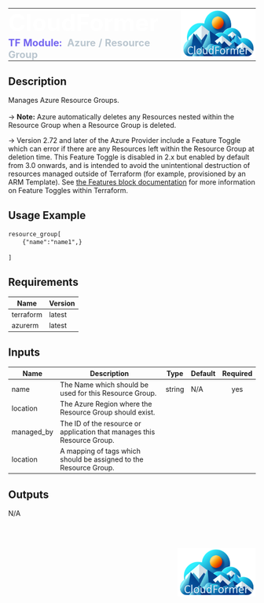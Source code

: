 <table border="0" style="width: 100%; border-collapse: collapse; padding: 0; margin: 0;">
    <tr>
        <!-- Column for Text -->
        <td style="vertical-align: middle; border: none; padding: 0;">
            <div style="font-size: 20px; line-height: 1.2; margin: 0;">
                <h1 style="font-size: 48px; margin: 0;">
                    <a href="https://cloudformer.io" target="_blank" style="color: #FFFFFF; text-decoration: none;">
                        <span style="color: #FFFFFF;">CloudFormer</span>
                    </a>
                </h1>
                <div>
                    <span style="color: #7466F0; font-weight: bold;">TF Module:</span>&nbsp;
                    <span style="color: #bac6cf; font-weight: bold;">Azure / Resource Group</span>
                </div>
            </div>
        </td>
        <!-- Column for Logo -->
        <td style="vertical-align: middle; border: none; padding: 0; text-align: right; white-space: nowrap;">
            <div align="right">
                <a href="https://cloudparter.io">
                    <img src="https://raw.githubusercontent.com/cloud-former/logos/main/cloudformer_trans.png" target="_blank" alt="CloudFarter Logo" title="CloudFormer" height="100"/>
                </a>
            </div>
        </td>
    </tr>
</table>






## Description
Manages Azure Resource Groups.
<br><br>
-> **Note:** Azure automatically deletes any Resources nested within the Resource Group when a Resource Group is deleted.

-> Version 2.72 and later of the Azure Provider include a Feature Toggle which can error if there are any Resources left within the Resource Group at deletion time. This Feature Toggle is disabled in 2.x but enabled by default from 3.0 onwards, and is intended to avoid the unintentional destruction of resources managed outside of Terraform (for example, provisioned by an ARM Template). See [the Features block documentation](https://registry.terraform.io/providers/hashicorp/azurerm/latest/docs#features) for more information on Feature Toggles within Terraform.



## Usage Example

```hcl
resource_group[
    {"name":"name1",}

]
```



## Requirements

| Name      | Version |
|-----------|---------|
| terraform | latest  |
| azurerm   | latest  |

## Inputs

| Name          | Description                                                               | Type      | Default   | Required  |
|---------------|---------------------------------------------------------------------------|-----------|-----------|:---------:|
| name          | The Name which should be used for this Resource Group.                    | string    |  N/A      |  yes      |   
| location      | The Azure Region where the Resource Group should exist.                   |
| managed_by    | The ID of the resource or application that manages this Resource Group.   |
| location      | A mapping of tags which should be assigned to the Resource Group.         |


## Outputs

N/A

</br></br>
<div align="right">
    <a href="https://cloudparter.io">
        <img src="https://raw.githubusercontent.com/cloud-former/logos/main/cloudformer_trans.png" target="_blank" alt="CloudFarter Logo" title="CloudFormer" height="100"/>
    </a>
</div>
